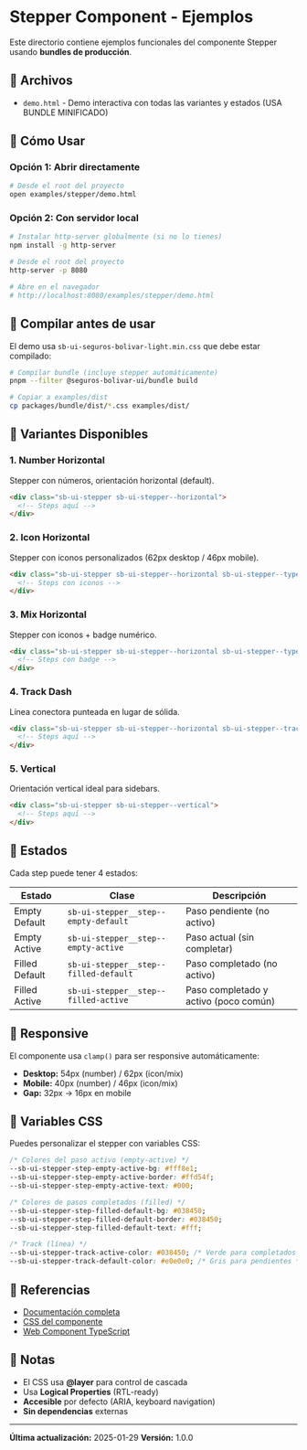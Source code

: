 # Stepper Component - Ejemplos

Este directorio contiene ejemplos funcionales del componente Stepper usando **bundles de producción**.

## 📂 Archivos

- `demo.html` - Demo interactiva con todas las variantes y estados (USA BUNDLE MINIFICADO)

## 🚀 Cómo Usar

### Opción 1: Abrir directamente

```bash
# Desde el root del proyecto
open examples/stepper/demo.html
```

### Opción 2: Con servidor local

```bash
# Instalar http-server globalmente (si no lo tienes)
npm install -g http-server

# Desde el root del proyecto
http-server -p 8080

# Abre en el navegador
# http://localhost:8080/examples/stepper/demo.html
```

## 🔧 Compilar antes de usar

El demo usa `sb-ui-seguros-bolivar-light.min.css` que debe estar compilado:

```bash
# Compilar bundle (incluye stepper automáticamente)
pnpm --filter @seguros-bolivar-ui/bundle build

# Copiar a examples/dist
cp packages/bundle/dist/*.css examples/dist/
```

## 🎨 Variantes Disponibles

### 1. **Number Horizontal**

Stepper con números, orientación horizontal (default).

```html
<div class="sb-ui-stepper sb-ui-stepper--horizontal">
  <!-- Steps aquí -->
</div>
```

### 2. **Icon Horizontal**

Stepper con iconos personalizados (62px desktop / 46px mobile).

```html
<div class="sb-ui-stepper sb-ui-stepper--horizontal sb-ui-stepper--type-icon">
  <!-- Steps con iconos -->
</div>
```

### 3. **Mix Horizontal**

Stepper con iconos + badge numérico.

```html
<div class="sb-ui-stepper sb-ui-stepper--horizontal sb-ui-stepper--type-mix">
  <!-- Steps con badge -->
</div>
```

### 4. **Track Dash**

Línea conectora punteada en lugar de sólida.

```html
<div class="sb-ui-stepper sb-ui-stepper--horizontal sb-ui-stepper--track-dash">
  <!-- Steps aquí -->
</div>
```

### 5. **Vertical**

Orientación vertical ideal para sidebars.

```html
<div class="sb-ui-stepper sb-ui-stepper--vertical">
  <!-- Steps aquí -->
</div>
```

## 🎯 Estados

Cada step puede tener 4 estados:

| Estado         | Clase                                 | Descripción                           |
| -------------- | ------------------------------------- | ------------------------------------- |
| Empty Default  | `sb-ui-stepper__step--empty-default`  | Paso pendiente (no activo)            |
| Empty Active   | `sb-ui-stepper__step--empty-active`   | Paso actual (sin completar)           |
| Filled Default | `sb-ui-stepper__step--filled-default` | Paso completado (no activo)           |
| Filled Active  | `sb-ui-stepper__step--filled-active`  | Paso completado y activo (poco común) |

## 📱 Responsive

El componente usa `clamp()` para ser responsive automáticamente:

- **Desktop:** 54px (number) / 62px (icon/mix)
- **Mobile:** 40px (number) / 46px (icon/mix)
- **Gap:** 32px → 16px en mobile

## 🎨 Variables CSS

Puedes personalizar el stepper con variables CSS:

```css
/* Colores del paso activo (empty-active) */
--sb-ui-stepper-step-empty-active-bg: #fff8e1;
--sb-ui-stepper-step-empty-active-border: #ffd54f;
--sb-ui-stepper-step-empty-active-text: #000;

/* Colores de pasos completados (filled) */
--sb-ui-stepper-step-filled-default-bg: #038450;
--sb-ui-stepper-step-filled-default-border: #038450;
--sb-ui-stepper-step-filled-default-text: #fff;

/* Track (línea) */
--sb-ui-stepper-track-active-color: #038450; /* Verde para completados */
--sb-ui-stepper-track-default-color: #e0e0e0; /* Gris para pendientes */
```

## 🔗 Referencias

- [Documentación completa](../../packages/molecules/src/components/STEPPER_README.md)
- [CSS del componente](../../packages/molecules/src/components/stepper.css)
- [Web Component TypeScript](../../packages/molecules/src/components/Stepper.ts)

## 📝 Notas

- El CSS usa **@layer** para control de cascada
- Usa **Logical Properties** (RTL-ready)
- **Accesible** por defecto (ARIA, keyboard navigation)
- **Sin dependencias** externas

---

**Última actualización:** 2025-01-29
**Versión:** 1.0.0
